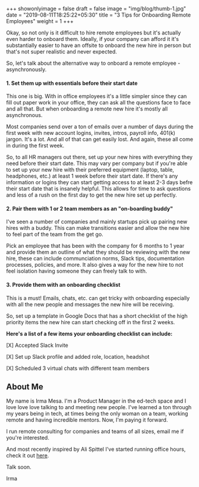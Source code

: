 +++
showonlyimage = false
draft = false
image = "img/blog/thumb-1.jpg"
date = "2019-08-11T18:25:22+05:30"
title = "3 Tips for Onboarding Remote Employees"
weight = 1
+++

Okay, so not only is it difficult to hire remote employees but it's actually even harder to onboard them. Ideally, if your company can afford it it's substantially easier to have an offsite to onboard the new hire in person but that's not super realistic and never expected.
<!--more-->

So, let's talk about the alternative way to onboard a remote employee - asynchronously.

#### 1. Set them up with essentials before their start date
This one is big. With in office employees it's a little simpler since they can fill out paper work in your office, they can ask all the questions face to face and all that. But when onboarding a remote new hire it's mostly all asynchronous.

Most companies send over a ton of emails over a number of days during the first week with new account logins, invites, intros, payroll info, 401(k) jargon. It's a lot. And all of that can get easily lost. And again, these all come in during the first week.

So, to all HR managers out there, set up your new hires with everything they need before their start date. This may vary per company but if you're able to set up your new hire with their preferred equipment (laptop, table, headphones, etc.) at least 1 week before their start date. If there's any information or logins they can start getting access to at least 2-3 days befre their start date that is insanely helpful. This allows for time to ask questions and less of a rush on the first day to get the new hire set up perfectly.

#### 2. Pair them with 1 or 2 team members as an "on-boarding buddy"

I've seen a number of companies and mainly startups pick up pairing new hires with a buddy. This can make transitions easier and allow the new hire to feel part of the team from the get go.

Pick an employee that has been with the company for 6 months to 1 year and provide them an outline of what they should be reviewing with the new hire, these can include communciation norms, Slack tips, documentation processes, policies, and more. It also gives a way for the new hire to not feel isolation having someone they can freely talk to with.

#### 3. Provide them with an onboarding checklist

This is a must! Emails, chats, etc. can get tricky with onboarding especially with all the new people and messages the new hire will be receiving.

So, set up a template in Google Docs that has a short checklist of the high priority items the new hire can start checking off in the first 2 weeks.

**Here's a list of a few items your onboarding checklist can include:**

[X] Accepted Slack Invite

[X] Set up Slack profile and added role, location, headshot

[X] Scheduled 3 virtual chats with different team members

## About Me

My name is Irma Mesa. I'm a Product Manager in the ed-tech space and I love love love talking to and meeting new people. I've learned a ton through my years being in tech, at times being the only woman on a team, working remote and having incredible mentors. Now, I'm paying it forward.

I run remote consulting for companies and teams of all sizes, email me if you're interested.

And most recently inspired by Ali Spittel I've started running office hours, check it out [here](https://calendly.com/_justirma).

Talk soon.

Irma
